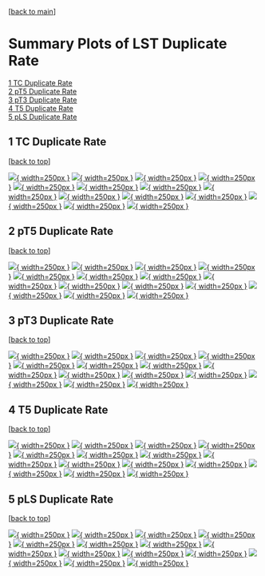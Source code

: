 [[back to main](./)]

# <a name="top"></a> Summary Plots of LST Duplicate Rate

[1 TC Duplicate Rate](#1)<br/>[2 pT5 Duplicate Rate](#2)<br/>[3 pT3 Duplicate Rate](#3)<br/>[4 T5 Duplicate Rate](#4)<br/>[5 pLS Duplicate Rate](#5)<br/>



## <a name="1"></a> 1 TC Duplicate Rate

 [[back to top](#top)]

[![](../mtv/var/TC_duplrate_pt.png){ width=250px }](TC_duplrate_pt.html)
[![](../mtv/var/TC_duplrate_ptzoom.png){ width=250px }](TC_duplrate_ptzoom.html)
[![](../mtv/var/TC_duplrate_ptlow.png){ width=250px }](TC_duplrate_ptlow.html)
[![](../mtv/var/TC_duplrate_ptlowzoom.png){ width=250px }](TC_duplrate_ptlowzoom.html)
[![](../mtv/var/TC_duplrate_ptmtv.png){ width=250px }](TC_duplrate_ptmtv.html)
[![](../mtv/var/TC_duplrate_ptmtvzoom.png){ width=250px }](TC_duplrate_ptmtvzoom.html)
[![](../mtv/var/TC_duplrate_eta.png){ width=250px }](TC_duplrate_eta.html)
[![](../mtv/var/TC_duplrate_etazoom.png){ width=250px }](TC_duplrate_etazoom.html)
[![](../mtv/var/TC_duplrate_etacoarse.png){ width=250px }](TC_duplrate_etacoarse.html)
[![](../mtv/var/TC_duplrate_etacoarsezoom.png){ width=250px }](TC_duplrate_etacoarsezoom.html)
[![](../mtv/var/TC_duplrate_phi.png){ width=250px }](TC_duplrate_phi.html)
[![](../mtv/var/TC_duplrate_phizoom.png){ width=250px }](TC_duplrate_phizoom.html)
[![](../mtv/var/TC_duplrate_phicoarse.png){ width=250px }](TC_duplrate_phicoarse.html)
[![](../mtv/var/TC_duplrate_phicoarsezoom.png){ width=250px }](TC_duplrate_phicoarsezoom.html)


## <a name="2"></a> 2 pT5 Duplicate Rate

 [[back to top](#top)]

[![](../mtv/var/pT5_duplrate_pt.png){ width=250px }](pT5_duplrate_pt.html)
[![](../mtv/var/pT5_duplrate_ptzoom.png){ width=250px }](pT5_duplrate_ptzoom.html)
[![](../mtv/var/pT5_duplrate_ptlow.png){ width=250px }](pT5_duplrate_ptlow.html)
[![](../mtv/var/pT5_duplrate_ptlowzoom.png){ width=250px }](pT5_duplrate_ptlowzoom.html)
[![](../mtv/var/pT5_duplrate_ptmtv.png){ width=250px }](pT5_duplrate_ptmtv.html)
[![](../mtv/var/pT5_duplrate_ptmtvzoom.png){ width=250px }](pT5_duplrate_ptmtvzoom.html)
[![](../mtv/var/pT5_duplrate_eta.png){ width=250px }](pT5_duplrate_eta.html)
[![](../mtv/var/pT5_duplrate_etazoom.png){ width=250px }](pT5_duplrate_etazoom.html)
[![](../mtv/var/pT5_duplrate_etacoarse.png){ width=250px }](pT5_duplrate_etacoarse.html)
[![](../mtv/var/pT5_duplrate_etacoarsezoom.png){ width=250px }](pT5_duplrate_etacoarsezoom.html)
[![](../mtv/var/pT5_duplrate_phi.png){ width=250px }](pT5_duplrate_phi.html)
[![](../mtv/var/pT5_duplrate_phizoom.png){ width=250px }](pT5_duplrate_phizoom.html)
[![](../mtv/var/pT5_duplrate_phicoarse.png){ width=250px }](pT5_duplrate_phicoarse.html)
[![](../mtv/var/pT5_duplrate_phicoarsezoom.png){ width=250px }](pT5_duplrate_phicoarsezoom.html)


## <a name="3"></a> 3 pT3 Duplicate Rate

 [[back to top](#top)]

[![](../mtv/var/pT3_duplrate_pt.png){ width=250px }](pT3_duplrate_pt.html)
[![](../mtv/var/pT3_duplrate_ptzoom.png){ width=250px }](pT3_duplrate_ptzoom.html)
[![](../mtv/var/pT3_duplrate_ptlow.png){ width=250px }](pT3_duplrate_ptlow.html)
[![](../mtv/var/pT3_duplrate_ptlowzoom.png){ width=250px }](pT3_duplrate_ptlowzoom.html)
[![](../mtv/var/pT3_duplrate_ptmtv.png){ width=250px }](pT3_duplrate_ptmtv.html)
[![](../mtv/var/pT3_duplrate_ptmtvzoom.png){ width=250px }](pT3_duplrate_ptmtvzoom.html)
[![](../mtv/var/pT3_duplrate_eta.png){ width=250px }](pT3_duplrate_eta.html)
[![](../mtv/var/pT3_duplrate_etazoom.png){ width=250px }](pT3_duplrate_etazoom.html)
[![](../mtv/var/pT3_duplrate_etacoarse.png){ width=250px }](pT3_duplrate_etacoarse.html)
[![](../mtv/var/pT3_duplrate_etacoarsezoom.png){ width=250px }](pT3_duplrate_etacoarsezoom.html)
[![](../mtv/var/pT3_duplrate_phi.png){ width=250px }](pT3_duplrate_phi.html)
[![](../mtv/var/pT3_duplrate_phizoom.png){ width=250px }](pT3_duplrate_phizoom.html)
[![](../mtv/var/pT3_duplrate_phicoarse.png){ width=250px }](pT3_duplrate_phicoarse.html)
[![](../mtv/var/pT3_duplrate_phicoarsezoom.png){ width=250px }](pT3_duplrate_phicoarsezoom.html)


## <a name="4"></a> 4 T5 Duplicate Rate

 [[back to top](#top)]

[![](../mtv/var/T5_duplrate_pt.png){ width=250px }](T5_duplrate_pt.html)
[![](../mtv/var/T5_duplrate_ptzoom.png){ width=250px }](T5_duplrate_ptzoom.html)
[![](../mtv/var/T5_duplrate_ptlow.png){ width=250px }](T5_duplrate_ptlow.html)
[![](../mtv/var/T5_duplrate_ptlowzoom.png){ width=250px }](T5_duplrate_ptlowzoom.html)
[![](../mtv/var/T5_duplrate_ptmtv.png){ width=250px }](T5_duplrate_ptmtv.html)
[![](../mtv/var/T5_duplrate_ptmtvzoom.png){ width=250px }](T5_duplrate_ptmtvzoom.html)
[![](../mtv/var/T5_duplrate_eta.png){ width=250px }](T5_duplrate_eta.html)
[![](../mtv/var/T5_duplrate_etazoom.png){ width=250px }](T5_duplrate_etazoom.html)
[![](../mtv/var/T5_duplrate_etacoarse.png){ width=250px }](T5_duplrate_etacoarse.html)
[![](../mtv/var/T5_duplrate_etacoarsezoom.png){ width=250px }](T5_duplrate_etacoarsezoom.html)
[![](../mtv/var/T5_duplrate_phi.png){ width=250px }](T5_duplrate_phi.html)
[![](../mtv/var/T5_duplrate_phizoom.png){ width=250px }](T5_duplrate_phizoom.html)
[![](../mtv/var/T5_duplrate_phicoarse.png){ width=250px }](T5_duplrate_phicoarse.html)
[![](../mtv/var/T5_duplrate_phicoarsezoom.png){ width=250px }](T5_duplrate_phicoarsezoom.html)


## <a name="5"></a> 5 pLS Duplicate Rate

 [[back to top](#top)]

[![](../mtv/var/pLS_duplrate_pt.png){ width=250px }](pLS_duplrate_pt.html)
[![](../mtv/var/pLS_duplrate_ptzoom.png){ width=250px }](pLS_duplrate_ptzoom.html)
[![](../mtv/var/pLS_duplrate_ptlow.png){ width=250px }](pLS_duplrate_ptlow.html)
[![](../mtv/var/pLS_duplrate_ptlowzoom.png){ width=250px }](pLS_duplrate_ptlowzoom.html)
[![](../mtv/var/pLS_duplrate_ptmtv.png){ width=250px }](pLS_duplrate_ptmtv.html)
[![](../mtv/var/pLS_duplrate_ptmtvzoom.png){ width=250px }](pLS_duplrate_ptmtvzoom.html)
[![](../mtv/var/pLS_duplrate_eta.png){ width=250px }](pLS_duplrate_eta.html)
[![](../mtv/var/pLS_duplrate_etazoom.png){ width=250px }](pLS_duplrate_etazoom.html)
[![](../mtv/var/pLS_duplrate_etacoarse.png){ width=250px }](pLS_duplrate_etacoarse.html)
[![](../mtv/var/pLS_duplrate_etacoarsezoom.png){ width=250px }](pLS_duplrate_etacoarsezoom.html)
[![](../mtv/var/pLS_duplrate_phi.png){ width=250px }](pLS_duplrate_phi.html)
[![](../mtv/var/pLS_duplrate_phizoom.png){ width=250px }](pLS_duplrate_phizoom.html)
[![](../mtv/var/pLS_duplrate_phicoarse.png){ width=250px }](pLS_duplrate_phicoarse.html)
[![](../mtv/var/pLS_duplrate_phicoarsezoom.png){ width=250px }](pLS_duplrate_phicoarsezoom.html)
